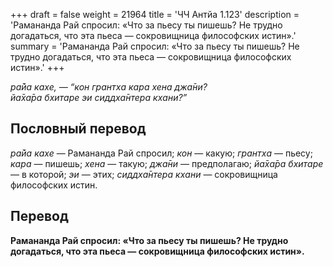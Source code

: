 +++
draft = false
weight = 21964
title = 'ЧЧ Антйа 1.123'
description = 'Рамананда Рай спросил: «Что за пьесу ты пишешь? Не трудно догадаться, что эта пьеса — сокровищница философских истин».'
summary = 'Рамананда Рай спросил: «Что за пьесу ты пишешь? Не трудно догадаться, что эта пьеса — сокровищница философских истин».'
+++

_ра̄йа кахе, — “кон грантха кара хена джа̄ни?  
йа̄ха̄ра бхитаре эи сиддха̄нтера кхани?”_

## Пословный перевод

_ра̄йа_ _кахе_ — Рамананда Рай спросил; _кон_ — какую; _грантха_ — пьесу; _кара_ — пишешь; _хена_ — такую; _джа̄ни_ — предполагаю; _йа̄ха̄ра_ _бхитаре_ — в которой; _эи_ — этих; _сиддха̄нтера_ _кхани_ — сокровищница философских истин.

## Перевод

**Рамананда Рай спросил: «Что за пьесу ты пишешь? Не трудно догадаться, что эта пьеса — сокровищница философских истин».**
